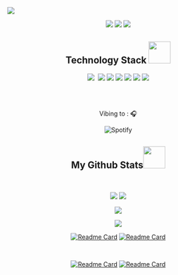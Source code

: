 <p align="center">
 
</p align="center">
<img src="https://github.com/rmschick99/rmschick99/blob/main/images/banner.png" />

<p align="center">
 
 <img src="https://badges.pufler.dev/visits/rmschick99/rmschick99"/> 
 <!-- <img src="https://badges.pufler.dev/years/ritik307"/> -->
 <img src="https://badges.pufler.dev/repos/rmschick99"/>
 <img src="https://badges.pufler.dev/commits/monthly/rmschick99" />

</p>


<h2 align="center">Technology Stack <img src="https://github.com/demartini/demartini/blob/master/code.gif" width="50"></h2>
<p align="center">
<img src="https://img.shields.io/badge/go-%2300ADD8.svg?style=flat-square&logo=go&logoColor=white"/>
<img scr="https://img.shields.io/badge/C%2B%2B-00599C?style=flat&logo=c%2B%2B&logoColor=white"/>
<img src="https://img.shields.io/badge/-C++-00599C?style=flat-square&logo=c"/>
<img src="https://img.shields.io/badge/-HTML5-E34F26?style=flat-square&logo=html5&logoColor=white"/>
<img src="https://img.shields.io/badge/-JavaScript-black?style=flat-square&logo=javascript"/>
<img src="https://img.shields.io/badge/-Nodejs-black?style=flat-square&logo=Node.js"/>
<img src="https://img.shields.io/badge/-GitHub-black?style=flat-square&logo=github"/>
 <img src="https://img.shields.io/badge/Visual_Studio_Code-0078D4?style=flat&logo=visual%20studio%20code&logoColor=white"/>
</p>

<br><br> <p align="center"> Vibing to : 🎧  </strong></p>
<div align="center">
 
![Spotify](https://spotify-recently-played-readme.vercel.app/api?user=22oczbfweerc5tq7eedfy6lky&count=3&width=600) <br>
 
</div>
<h2 align="center">
  My Github Stats<img src="https://media.giphy.com/media/VgCDAzcKvsR6OM0uWg/giphy.gif" width="50">
</h2>
 
<br>

<p align = "center">
  <img  src = "https://github-readme-stats.vercel.app/api?username=rmschick99&count_private=true&hide=stars,issues&show_icons=true&theme=radical&line_height=27">
  <img src = "https://github-readme-stats.vercel.app/api/top-langs/?username=rmschick99&hide=html,css,java,shaderlab,kotlin,hlsl&theme=radical">
</p>

<p align = "center">
 <img  src="https://github-readme-streak-stats.herokuapp.com/?user=rmschick99&show_icons=true&locale=en&layout=compact&theme=radical&line_height=0" />
</p> 

<p align = "center">
 <img src="https://activity-graph.herokuapp.com/graph?username=rmschick99&theme=redical">
</p>
<div align = "center">
 
[![Readme Card](https://github-readme-stats.vercel.app/api/pin/?username=rmschick99&repo=CYDERES-Challenge&theme=radical)](https://github.com/rmschick99/CYDERES-Challenge)
[![Readme Card](https://github-readme-stats.vercel.app/api/pin/?username=rmschick99&repo=GoLang-Showcase&theme=radical)](https://github.com/rmschick99/GoLang-Showcase)
 
</div>
<br>
<div align = "center">
 
[![Readme Card](https://github-readme-stats.vercel.app/api/pin/?username=rmschick99&repo=fetchBackendExercise&theme=radical)](https://github.com/rmschick99/fetchBackendExercise)
[![Readme Card](https://github-readme-stats.vercel.app/api/pin/?username=rmschick99&repo=Cpp-Showcase&theme=radical)](https://github.com/rmschick99/Cpp-Showcase)
 
</div>
